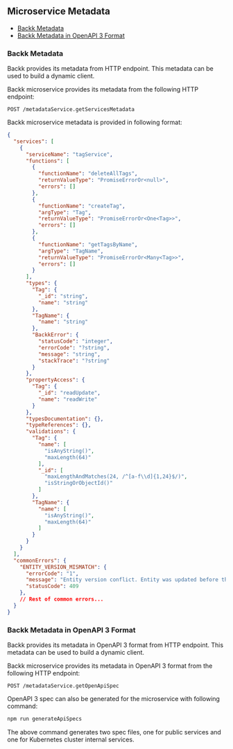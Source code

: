## Microservice Metadata

- [Backk Metadata](#backkmetadata)
- [Backk Metadata in OpenAPI 3 Format](#openapi)

### <a name="backkmetadata"></a> Backk Metadata
Backk provides its metadata from HTTP endpoint. This metadata can be used to build a dynamic client.

Backk microservice provides its metadata from the following HTTP endpoint:
```
POST /metadataService.getServicesMetadata
```

Backk microservice metadata is provided in following format:

```json
{
  "services": [
    {
      "serviceName": "tagService",
      "functions": [
        {
          "functionName": "deleteAllTags",
          "returnValueType": "PromiseErrorOr<null>",
          "errors": []
        },
        {
          "functionName": "createTag",
          "argType": "Tag",
          "returnValueType": "PromiseErrorOr<One<Tag>>",
          "errors": []
        },
        {
          "functionName": "getTagsByName",
          "argType": "TagName",
          "returnValueType": "PromiseErrorOr<Many<Tag>>",
          "errors": []
        }
      ],
      "types": {
        "Tag": {
          "_id": "string",
          "name": "string"
        },
        "TagName": {
          "name": "string"
        },
        "BackkError": {
          "statusCode": "integer",
          "errorCode": "?string",
          "message": "string",
          "stackTrace": "?string"
        }
      },
      "propertyAccess": {
        "Tag": {
          "_id": "readUpdate",
          "name": "readWrite"
        }
      },
      "typesDocumentation": {},
      "typeReferences": {},
      "validations": {
        "Tag": {
          "name": [
            "isAnyString()",
            "maxLength(64)"
          ],
          "_id": [
            "maxLengthAndMatches(24, /^[a-f\\d]{1,24}$/)",
            "isStringOrObjectId()"
          ]
        },
        "TagName": {
          "name": [
            "isAnyString()",
            "maxLength(64)"
          ]
        }
      }
    }
  ],
  "commonErrors": {
    "ENTITY_VERSION_MISMATCH": {
      "errorCode": "1",
      "message": "Entity version conflict. Entity was updated before this request, please re-fetch the entity and try update again",
      "statusCode": 409
    },
    // Rest of common errors...
  }
}
```

### <a name="openapi"></a> Backk Metadata in OpenAPI 3 Format
Backk provides its metadata in OpenAPI 3 format from HTTP endpoint. This metadata can be used to build a dynamic client.

Backk microservice provides its metadata in OpenAPI 3 format from the following HTTP endpoint:
```
POST /metadataService.getOpenApiSpec
```

OpenAPI 3 spec can also be generated for the microservice with following command:
```bash
npm run generateApiSpecs
```

The above command generates two spec files, one for public services and one for Kubernetes cluster internal services.
